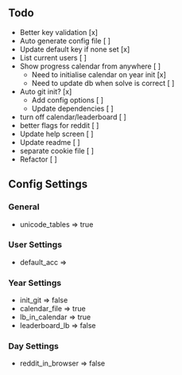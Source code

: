 ## Todo

- Better key validation [x]
- Auto generate config file [ ]
- Update default key if none set [x]
- List current users [ ]
- Show progress calendar from anywhere [ ]
	- Need to initialise calendar on year init [x]
	- Need to update db when solve is correct  [ ]
- Auto git init? [x]
	- Add config options [ ]
	- Update dependencies [ ]
- turn off calendar/leaderboard [ ]
- better flags for reddit [ ]
- Update help screen [ ]
- Update readme [ ]
- separate cookie file [ ]
- Refactor [ ]

## Config Settings

### General
- unicode_tables => true

### User Settings 
- default_acc => 

### Year Settings
- init_git => false
- calendar_file => true
- lb_in_calendar => true
- leaderboard_lb => false

### Day Settings
- reddit_in_browser => false
